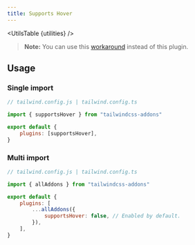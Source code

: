 ```yaml
---
title: Supports Hover
---
```


<script>
    import UtilsTable from "$lib/UtilsTable.svelte"
	const utilities = {
		".supports-hover": {
			"@media (hover: hover)": "",
		},
	}
</script>

<UtilsTable {utilities} />

> **Note:** You can use this [workaround](https://github.com/tailwindlabs/tailwindcss/discussions/1739#discussioncomment-3630717) instead of this plugin.

## Usage

### Single import

```js
// tailwind.config.js | tailwind.config.ts

import { supportsHover } from "tailwindcss-addons"

export default {
    plugins: [supportsHover],
}
```

### Multi import

```js
// tailwind.config.js | tailwind.config.ts

import { allAddons } from "tailwindcss-addons"

export default {
    plugins: [
        ...allAddons({
            supportsHover: false, // Enabled by default.
        }),
    ],
}
```
